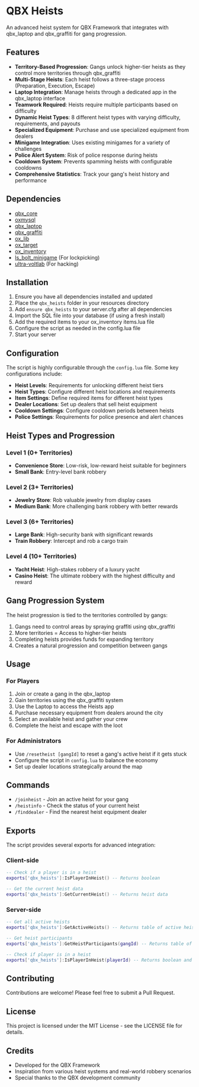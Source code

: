 # QBX Heists

An advanced heist system for QBX Framework that integrates with qbx_laptop and qbx_graffiti for gang progression.

## Features

- **Territory-Based Progression**: Gangs unlock higher-tier heists as they control more territories through qbx_graffiti
- **Multi-Stage Heists**: Each heist follows a three-stage process (Preparation, Execution, Escape)
- **Laptop Integration**: Manage heists through a dedicated app in the qbx_laptop interface
- **Teamwork Required**: Heists require multiple participants based on difficulty
- **Dynamic Heist Types**: 8 different heist types with varying difficulty, requirements, and payouts
- **Specialized Equipment**: Purchase and use specialized equipment from dealers
- **Minigame Integration**: Uses existing minigames for a variety of challenges
- **Police Alert System**: Risk of police response during heists
- **Cooldown System**: Prevents spamming heists with configurable cooldowns
- **Comprehensive Statistics**: Track your gang's heist history and performance

## Dependencies

- [qbx_core](https://github.com/Qbox-project/qbx_core)
- [oxmysql](https://github.com/overextended/oxmysql)
- [qbx_laptop](https://github.com/Qbox-project/qbx_laptop)
- [qbx_graffiti](https://github.com/Qbox-project/qbx_graffiti)
- [ox_lib](https://github.com/overextended/ox_lib)
- [ox_target](https://github.com/overextended/ox_target)
- [ox_inventory](https://github.com/overextended/ox_inventory)
- [ls_bolt_minigame](https://github.com/lsvMoretti/ls_bolt_minigame) (For lockpicking)
- [ultra-voltlab](https://github.com/ultrahacx/ultra-voltlab) (For hacking)

## Installation

1. Ensure you have all dependencies installed and updated
2. Place the `qbx_heists` folder in your resources directory
3. Add `ensure qbx_heists` to your server.cfg after all dependencies
4. Import the SQL file into your database (if using a fresh install)
5. Add the required items to your ox_inventory items.lua file
6. Configure the script as needed in the config.lua file
7. Start your server

## Configuration

The script is highly configurable through the `config.lua` file. Some key configurations include:

- **Heist Levels**: Requirements for unlocking different heist tiers
- **Heist Types**: Configure different heist locations and requirements
- **Item Settings**: Define required items for different heist types
- **Dealer Locations**: Set up dealers that sell heist equipment
- **Cooldown Settings**: Configure cooldown periods between heists
- **Police Settings**: Requirements for police presence and alert chances

## Heist Types and Progression

### Level 1 (0+ Territories)
- **Convenience Store**: Low-risk, low-reward heist suitable for beginners
- **Small Bank**: Entry-level bank robbery

### Level 2 (3+ Territories)
- **Jewelry Store**: Rob valuable jewelry from display cases
- **Medium Bank**: More challenging bank robbery with better rewards

### Level 3 (6+ Territories)
- **Large Bank**: High-security bank with significant rewards
- **Train Robbery**: Intercept and rob a cargo train

### Level 4 (10+ Territories)
- **Yacht Heist**: High-stakes robbery of a luxury yacht
- **Casino Heist**: The ultimate robbery with the highest difficulty and reward

## Gang Progression System

The heist progression is tied to the territories controlled by gangs:

1. Gangs need to control areas by spraying graffiti using qbx_graffiti
2. More territories = Access to higher-tier heists
3. Completing heists provides funds for expanding territory
4. Creates a natural progression and competition between gangs

## Usage

### For Players

1. Join or create a gang in the qbx_laptop
2. Gain territories using the qbx_graffiti system
3. Use the Laptop to access the Heists app
4. Purchase necessary equipment from dealers around the city
5. Select an available heist and gather your crew
6. Complete the heist and escape with the loot

### For Administrators

- Use `/resetheist [gangId]` to reset a gang's active heist if it gets stuck
- Configure the script in `config.lua` to balance the economy
- Set up dealer locations strategically around the map

## Commands

- `/joinheist` - Join an active heist for your gang
- `/heistinfo` - Check the status of your current heist
- `/finddealer` - Find the nearest heist equipment dealer

## Exports

The script provides several exports for advanced integration:

### Client-side

```lua
-- Check if a player is in a heist
exports['qbx_heists']:IsPlayerInHeist() -- Returns boolean

-- Get the current heist data
exports['qbx_heists']:GetCurrentHeist() -- Returns heist data
```

### Server-side

```lua
-- Get all active heists
exports['qbx_heists']:GetActiveHeists() -- Returns table of active heists

-- Get heist participants
exports['qbx_heists']:GetHeistParticipants(gangId) -- Returns table of participant IDs

-- Check if player is in a heist
exports['qbx_heists']:IsPlayerInHeist(playerId) -- Returns boolean and gangId if true
```

## Contributing

Contributions are welcome! Please feel free to submit a Pull Request.

## License

This project is licensed under the MIT License - see the LICENSE file for details.

## Credits

- Developed for the QBX Framework
- Inspiration from various heist systems and real-world robbery scenarios
- Special thanks to the QBX development community 